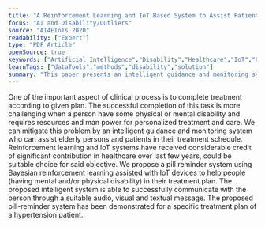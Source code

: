 ```yaml
---
title: "A Reinforcement Learning and IoT Based System to Assist Patients with Disabilities"
focus: "AI and Disability/Outliers"
source: "AI4EIoTs 2020"
readability: ["Expert"]
type: "PDF Article"
openSource: true
keywords: ["Artificial Intelligence","Disability","Healthcare","IoT","Pill Reminder","Reinforcement Learning."]
learnTags: ["dataTools","methods","disability","solution"]
summary: "This paper presents an intelligent guidance and monitoring system that can assist elderly persons and patients in their treatment schedule, such as reminding individuals to take their medication through suitable audio, visual and text messages. "
---
```

One of the important aspect of clinical process is to complete treatment according to given plan. The successful completion of this task is more challenging when a person have some physical or mental disability and requires resources and man power for personalized treatment and care. We can mitigate this problem by an intelligent guidance and monitoring system who can assist elderly persons and patients in their treatment schedule. Reinforcement learning and IoT systems have received considerable credit of significant contribution in healthcare over last few years, could be suitable choice for said objective. We propose a pill reminder system using Bayesian reinforcement learning assisted with IoT devices to help people (having mental and/or physical disability) in their treatment plan. The proposed intelligent system is able to successfully communicate with the person through a suitable audio, visual and textual message. The proposed pill-reminder system has been demonstrated for a specific treatment plan of a hypertension patient.
